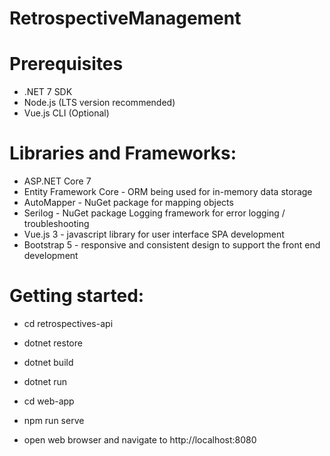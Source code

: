 # RetrospectiveManagement

# Prerequisites

- .NET 7 SDK
- Node.js (LTS version recommended)
- Vue.js CLI (Optional)

# Libraries and Frameworks:

- ASP.NET Core 7
- Entity Framework Core - ORM being used for in-memory data storage
- AutoMapper - NuGet package for mapping objects
- Serilog - NuGet package Logging framework for error logging / troubleshooting
- Vue.js 3 - javascript library for user interface SPA development
- Bootstrap 5 - responsive and consistent design to support the front end development

# Getting started:

- cd retrospectives-api
- dotnet restore
- dotnet build
- dotnet run

- cd web-app
- npm run serve

- open web browser and navigate to http://localhost:8080
